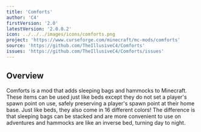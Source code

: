 ```yaml
---
title: 'Comforts'
author: 'C4'
firstVersion: '2.0'
latestVersion: '2.0.0.2'
icon: ../../../images/icons/comforts.png
project: 'https://www.curseforge.com/minecraft/mc-mods/comforts'
source: 'https://github.com/TheIllusiveC4/Comforts'
issues: 'https://github.com/TheIllusiveC4/Comforts/issues'
---
```


## Overview

Comforts is a mod that adds sleeping bags and hammocks to Minecraft. These items can be used just like beds except they do not set a player's spawn point on use, safely preserving a player's spawn point at their home base. Just like beds, they also come in 16 different colors! The difference is that sleeping bags can be stacked and are more convenient to use on adventures and hammocks are like an inverse bed, turning day to night.
